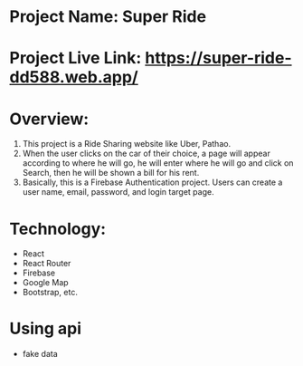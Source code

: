# Project Name: Super Ride

# Project Live Link: https://super-ride-dd588.web.app/

# Overview:
1. This project is a Ride Sharing website like Uber, Pathao.
2. When the user clicks on the car of their choice, a page will appear according to where he will go, he will enter where he will go and click on Search, then he will be shown a bill for his rent.
3. Basically, this is a Firebase Authentication project. Users can create a user name, email, password, and login target page.

# Technology: 
* React
* React Router 
* Firebase 
* Google Map 
* Bootstrap, etc.

# Using api 
* fake data

